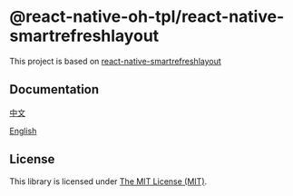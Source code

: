 # @react-native-oh-tpl/react-native-smartrefreshlayout
This project is based on  [react-native-smartrefreshlayout](https://github.com/react-native-studio/react-native-SmartRefreshLayout)
## Documentation
[中文](https://gitee.com/react-native-oh-library/usage-docs/blob/master/zh-cn/react-native-SmartRefreshLayout.md)

[English](https://gitee.com/react-native-oh-library/usage-docs/blob/master/en/react-native-SmartRefreshLayout.md)

## License
This library is licensed under [The MIT License (MIT)](https://github.com/react-native-oh-library/react-native-SmartRefreshLayout/blob/sig/LICENSE).
